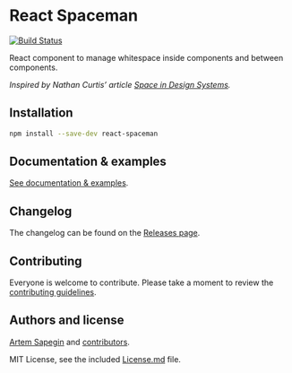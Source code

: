 # React Spaceman

[![Build Status](https://travis-ci.org/sapegin/react-spaceman.svg)](https://travis-ci.org/sapegin/react-spaceman)

React component to manage whitespace inside components and between components.

*Inspired by Nathan Curtis’ article [Space in Design Systems](https://medium.com/eightshapes-llc/space-in-design-systems-188bcbae0d62).*

## Installation

```bash
npm install --save-dev react-spaceman
```

## Documentation & examples

[See documentation & examples](https://sapegin.github.io/react-spaceman/).

## Changelog

The changelog can be found on the [Releases page](https://github.com/sapegin/react-spaceman/releases).

## Contributing

Everyone is welcome to contribute. Please take a moment to review the [contributing guidelines](Contributing.md).

## Authors and license

[Artem Sapegin](http://sapegin.me) and [contributors](https://github.com/sapegin/react-spaceman/graphs/contributors).

MIT License, see the included [License.md](License.md) file.
